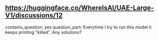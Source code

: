 ## https://huggingface.co/WhereIsAI/UAE-Large-V1/discussions/12

contains_question: yes
question_part: Everytime I try to run this model it keeps printing "killed". Any solutions?
